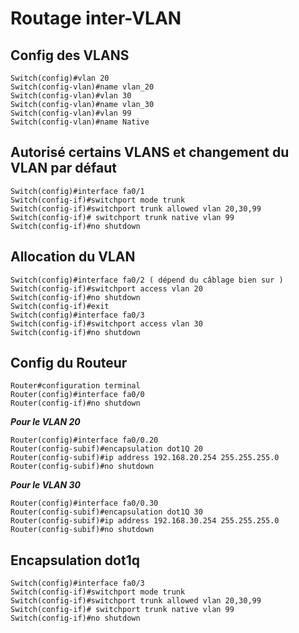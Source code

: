 # Routage inter-VLAN

## Config des VLANS
```
Switch(config)#vlan 20
Switch(config-vlan)#name vlan_20
Switch(config-vlan)#vlan 30
Switch(config-vlan)#name vlan_30
Switch(config-vlan)#vlan 99
Switch(config-vlan)#name Native
```

## Autorisé certains VLANS et changement du VLAN par défaut
```
Switch(config)#interface fa0/1
Switch(config-if)#switchport mode trunk
Switch(config-if)#switchport trunk allowed vlan 20,30,99
Switch(config-if)# switchport trunk native vlan 99
Switch(config-if)#no shutdown
```

## Allocation du VLAN
```
Switch(config)#interface fa0/2 ( dépend du câblage bien sur )
Switch(config-if)#switchport access vlan 20
Switch(config-if)#no shutdown
Switch(config-if)#exit
Switch(config)#interface fa0/3
Switch(config-if)#switchport access vlan 30
Switch(config-if)#no shutdown
```

## Config du Routeur
```
Router#configuration terminal
Router(config)#interface fa0/0
Router(config-if)#no shutdown
```

***Pour le VLAN 20***
```
Router(config)#interface fa0/0.20
Router(config-subif)#encapsulation dot1Q 20
Router(config-subif)#ip address 192.168.20.254 255.255.255.0
Router(config-subif)#no shutdown
```

***Pour le VLAN 30***
```
Router(config)#interface fa0/0.30
Router(config-subif)#encapsulation dot1Q 30
Router(config-subif)#ip address 192.168.30.254 255.255.255.0
Router(config-subif)#no shutdown
```

## Encapsulation dot1q
```
Switch(config)#interface fa0/3
Switch(config-if)#switchport mode trunk
Switch(config-if)#switchport trunk allowed vlan 20,30,99
Switch(config-if)# switchport trunk native vlan 99
Switch(config-if)#no shutdown
```
